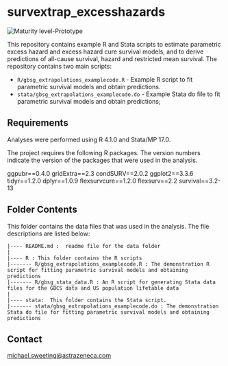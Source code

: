 # survextrap_excesshazards
![Maturity level-Prototype](https://img.shields.io/badge/Maturity%20Level-Prototype-red) 

This repository contains example R and Stata scripts to estimate parametric excess hazard and excess hazard cure survival models, and to derive predictions of all-cause survival, hazard and restricted mean survival. 
The repository contains two main scripts: 
 - ``R/gbsg_extrapolations_examplecode.R`` - Example R script to fit parametric survival models and obtain predictions.
 - ``stata/gbsg_extrapolations_examplecode.do`` - Example Stata do file to fit parametric survival models and obtain predictions;

Requirements
------------
Analyses were performed using R 4.1.0 and Stata/MP 17.0. 

The project requires the following R packages. The version numbers indicate the version of the packages 
that were used in the analysis. 

  ggpubr==0.4.0
  gridExtra==2.3
  condSURV==2.0.2
  ggplot2==3.3.6
  tidyr==1.2.0
  dplyr==1.0.9
  flexsurvcure==1.2.0 
  flexsurv==2.2
  survival==3.2-13 

Folder Contents
----------------
This folder contains the data files that was used in the analysis. The file descriptions are listed below:

```
|---- README.md :  readme file for the data folder
|
|---- R : This folder contains the R scripts 
|------- R/gbsg_extrapolations_examplecode.R : The demonstration R script for fitting parametric survival models and obtaining predictions
|------- R/gbsg_stata_data.R : An R script for generating Stata data files for the GBCS data and US population lifetable data
|
|---- stata:  This folder contains the Stata script.
|------- stata/gbsg_extrapolations_examplecode.do : The demonstration Stata do file for fitting parametric survival models and obtaining predictions
```

Contact
--------
michael.sweeting@astrazeneca.com

